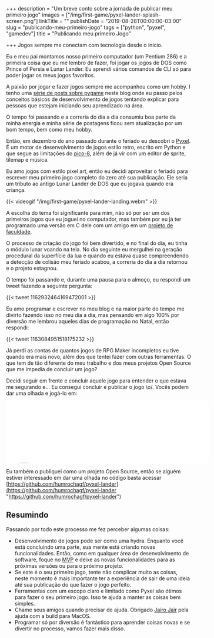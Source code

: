 +++
description = "Um breve conto sobre a jornada de publicar meu primeiro jogo"
images = ["/img/first-game/pyxel-lander-splash-screen.png"]
linkTitle = ""
publishDate = "2019-08-28T00:00:00-03:00"
slug = "publicando-meu-primeiro-jogo"
tags = ["python", "pyxel", "gamedev"]
title = "Publicando meu primeiro Jogo"

+++
Jogos sempre me conectam com tecnologia desde o início.

Eu e meu pai montamos nosso primeiro computador (um Pentium 286) e a primeira coisa que eu me lembro de fazer, foi jogar os jogos de DOS como Prince of Persia e Lunar Lander. Eu aprendi vários comandos de CLI só para poder jogar os meus jogos favoritos.

A paixão por jogar e fazer jogos sempre me acompanhou como um hobby. I tenho uma [série de posts sobre pygame](https://humberto.io/pt-br/tags/pygame/) neste blog onde eu passo pelos conceitos básicos de desenvolvimento de jogos tentando explicar para pessoas que estejam iniciando seu aprendizado na área.

O tempo foi passando e a correria do dia a dia consumiu boa parte da minha energia e minha série de postagens ficou sem atualização por um bom tempo, bem como meu hobby.

Então, em dezembro do ano passado durante o feriado eu descobri o [Pyxel](https://github.com/kitao/pyxel). É um motor de desenvolvimento de jogos estilo retro, escrito em Python e que segue as limitações do [pico-8](https://en.wikipedia.org/wiki/Pico-8), além de já vir com um editor de sprite, tilemap e música.

Eu amo jogos com estilo pixel art, então eu decidi aproveitar o feriado para escrever meu primeiro jogo completo do zero até sua publicação. Ele seria um tributo ao antigo Lunar Lander de DOS que eu jogava quando era criança.

{{< videogif "/img/first-game/pyxel-lander-landing.webm" >}}

A escolha do tema foi significante para mim, não só por ser um dos primeiros jogos que eu joguei no computador, mas também por eu já ter programado uma versão em C dele com um amigo em um [projeto de faculdade](https://github.com/ravishi/lunar-lander-ex/commits/master).

O processo de criação do jogo foi bem divertido, e no final do dia, eu tinha o módulo lunar voando na tela. No dia seguinte eu mergulhei na geração procedural da superfície da lua e quando eu estava quase compreendendo a detecção de colisão meu feriado acabou, a correria do dia a dia retornou e o projeto estagnou.

O tempo foi passando e, durante uma pausa para o almoço, eu respondi um tweet fazendo a seguinte pergunta:

{{< tweet 1162932464169472001 >}}

Eu amo programar e escrever no meu blog e na maior parte do tempo me divirto fazendo isso no meu dia a dia, mas pensando em algo 100% por diversão me lembrou aqueles dias de programação no Natal, então respondi:

{{< tweet 1163084951518175232 >}}

Já perdi as contas de quantos jogos de RPG Maker incompletos eu tive quando era mais novo, além dos que tentei fazer com outras ferramentas. O que tem de tão diferente do meu trabalho e dos meus projetos Open Source que me impedia de concluir um jogo? 

Decidi seguir em frente e concluir aquele jogo para entender o que estava me segurando e... Eu consegui concluir e publicar o jogo \\o/. Vocês podem dar uma olhada e jogá-lo em:

<iframe class="itchio" src="[https://itch.io/embed/471797?linkback=true](https://itch.io/embed/471797?linkback=true "https://itch.io/embed/471797?linkback=true")" width="552" height="167" frameborder="0"></iframe>

Eu também o publiquei como um projeto Open Source, então se alguém estiver interessado em dar uma olhada no código basta acessar [https://github.com/humrochagf/pyxel-lander](https://github.com/humrochagf/pyxel-lander "https://github.com/humrochagf/pyxel-lander")

## Resumindo

Passando por todo este processo me fez perceber algumas coisas:

* Desenvolvimento de jogos pode ser como uma hydra. Enquanto você está concluindo uma parte, sua mente está criando novas funcionalidades. Então, como em qualquer área de desenvolvimento de software, foque no [MVP](https://en.wikipedia.org/wiki/Minimum_viable_product) e deixe as novas funcionalidades para as próximas versões ou para o próximo projeto.
* Se este é o seu primeiro jogo, tente não complicar muito as coisas, neste momento é mais importante ter a experiência de sair de uma ideia até sua publicação do que fazer o jogo perfeito.
* Ferramentas com um escopo claro e limitado como Pyxel são ótimos para fazer o seu primeiro jogo. Isso te ajuda a manter as coisas bem simples.
* Chame seus amigos quando precisar de ajuda. Obrigado [Jairo Jair](https://jairojair.com/) pela ajuda com a build para MacOS.
* Programar só por diversão é fantástico para aprender coisas novas e se divertir no processo, vamos fazer mais disso.
